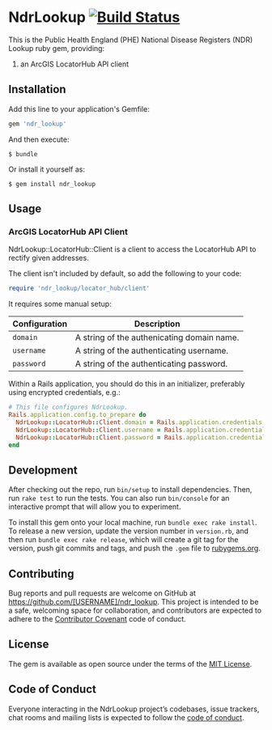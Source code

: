 # NdrLookup [![Build Status](https://travis-ci.org/PublicHealthEngland/ndr_lookup.svg?branch=master)](https://travis-ci.org/PublicHealthEngland/ndr_lookup)

This is the Public Health England (PHE) National Disease Registers (NDR) Lookup ruby gem,
providing:

1. an ArcGIS LocatorHub API client

## Installation

Add this line to your application's Gemfile:

```ruby
gem 'ndr_lookup'
```

And then execute:

    $ bundle

Or install it yourself as:

    $ gem install ndr_lookup

## Usage

### ArcGIS LocatorHub API Client

NdrLookup::LocatorHub::Client is a client to access the LocatorHub API to rectify given addresses.

The client isn't included by default, so add the following to your code:

```ruby
require 'ndr_lookup/locator_hub/client'
```

It requires some manual setup:

Configuration | Description
--- | ---
`domain` | A string of the authenicating domain name.
`username` | A string of the authenticating username.
`password` | A string of the authenticating password.

Within a Rails application, you should do this in an initializer, preferably using encrypted credentials, e.g.:

```ruby
# This file configures NdrLookup.
Rails.application.config.to_prepare do
  NdrLookup::LocatorHub::Client.domain = Rails.application.credentials.production[:locator_hub_api][:domain]
  NdrLookup::LocatorHub::Client.username = Rails.application.credentials.production[:locator_hub_api][:username]
  NdrLookup::LocatorHub::Client.password = Rails.application.credentials.production[:locator_hub_api][:password]
end
```

## Development

After checking out the repo, run `bin/setup` to install dependencies. Then, run `rake test` to run the tests. You can also run `bin/console` for an interactive prompt that will allow you to experiment.

To install this gem onto your local machine, run `bundle exec rake install`. To release a new version, update the version number in `version.rb`, and then run `bundle exec rake release`, which will create a git tag for the version, push git commits and tags, and push the `.gem` file to [rubygems.org](https://rubygems.org).

## Contributing

Bug reports and pull requests are welcome on GitHub at https://github.com/[USERNAME]/ndr_lookup. This project is intended to be a safe, welcoming space for collaboration, and contributors are expected to adhere to the [Contributor Covenant](http://contributor-covenant.org) code of conduct.

## License

The gem is available as open source under the terms of the [MIT License](https://opensource.org/licenses/MIT).

## Code of Conduct

Everyone interacting in the NdrLookup project’s codebases, issue trackers, chat rooms and mailing lists is expected to follow the [code of conduct](https://github.com/[USERNAME]/ndr_lookup/blob/master/CODE_OF_CONDUCT.md).
